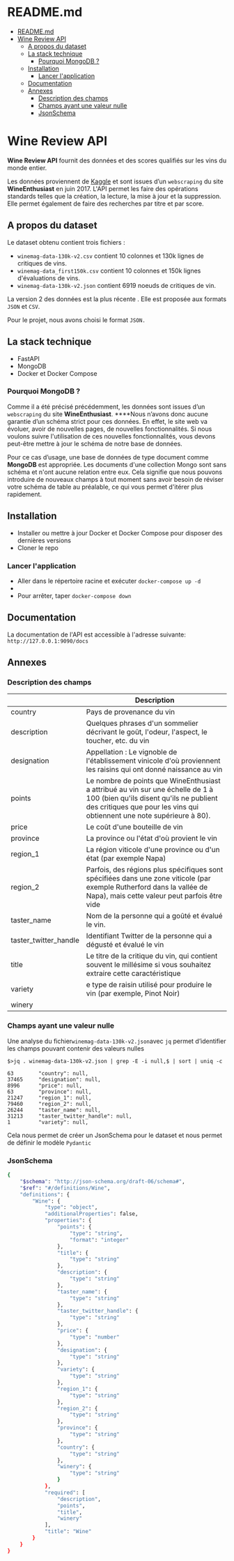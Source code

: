 # README.md

- [README.md](#readmemd)
- [Wine Review API](#wine-review-api)
    - [A propos du dataset](#a-propos-du-dataset)
    - [La stack technique](#la-stack-technique)
        - [Pourquoi MongoDB ?](#pourquoi-mongodb-)
    - [Installation](#installation)
        - [Lancer l'application](#lancer-lapplication)
    - [Documentation](#documentation)
    - [Annexes](#annexes)
        - [Description des champs](#description-des-champs)
        - [Champs ayant une valeur nulle](#champs-ayant-une-valeur-nulle)
        - [JsonSchema](#jsonschema)


# Wine Review API

**Wine Review API** fournit des données et des scores qualifiés sur les vins du monde entier.

Les données proviennent de [Kaggle](https://www.kaggle.com/datasets/zynicide/wine-reviews) et sont issues d’un `webscraping` du site **WineEnthusiast** en juin 2017. L'API permet les faire des opérations standards telles que la création, la lecture, la mise à jour et la suppression. Elle permet également de faire des recherches par titre et par score.

## A propos du dataset

Le dataset obtenu contient trois fichiers :

- `winemag-data-130k-v2.csv` contient 10 colonnes et 130k lignes de critiques de vins.
- `winemag-data_first150k.csv` contient 10 colonnes et 150k lignes d'évaluations de vins.
- `winemag-data-130k-v2.json` contient 6919 noeuds de critiques de vin.

La version 2 des données est la plus récente . Elle est proposée aux formats `JSON` et `CSV`.

Pour le projet, nous avons choisi le format `JSON.`

## La stack technique

- FastAPI
- MongoDB
- Docker et Docker Compose

### Pourquoi MongoDB ?

Comme il a été précisé précédemment, les données sont issues d’un `webscraping`  du site **WineEnthusiast**. ****Nous n’avons donc aucune garantie d’un schéma strict pour ces données. En effet, le site web va évoluer, avoir de nouvelles pages, de nouvelles fonctionnalités. Si nous voulons suivre l'utilisation de ces nouvelles fonctionnalités, vous devons peut-être mettre à jour le schéma de notre base de données.

Pour ce cas d’usage, une base de données de type document comme **MongoDB** est appropriée. Les documents d'une collection Mongo sont sans schéma et n'ont aucune relation entre eux. Cela signifie que nous pouvons introduire de nouveaux champs à tout moment sans avoir besoin de réviser votre schéma de table au préalable, ce qui vous permet d'itérer plus rapidement.

## Installation

- Installer ou mettre à jour Docker et Docker Compose pour disposer des dernières versions
- Cloner le repo

### Lancer l'application

- Aller dans le répertoire racine et exécuter `docker-compose up -d`
-
- Pour arrêter, taper `docker-compose down`

## Documentation

La documentation de l'API est accessible à l'adresse suivante: `http://127.0.0.1:9090/docs`

## Annexes

### Description des champs

|  | Description |
| --- | --- |
| country  | Pays de provenance du vin |
| description |  Quelques phrases d'un sommelier décrivant le goût, l'odeur, l'aspect, le toucher, etc. du vin |
| designation  | Appellation : Le vignoble de l'établissement vinicole d'où proviennent les raisins qui ont donné naissance au vin |
| points | Le nombre de points que WineEnthusiast a attribué au vin sur une échelle de 1 à 100 (bien qu'ils disent qu'ils ne publient des critiques que pour les vins qui obtiennent une note supérieure à 80). |
| price  |  Le coût d'une bouteille de vin |
| province  | La province ou l'état d'où provient le vin |
| region_1 | La région viticole d'une province ou d'un état (par exemple Napa) |
| region_2 | Parfois, des régions plus spécifiques sont spécifiées dans une zone viticole (par exemple Rutherford dans la vallée de Napa), mais cette valeur peut parfois être vide |
| taster_name | Nom de la personne qui a goûté et évalué le vin. |
| taster_twitter_handle | Identifiant Twitter de la personne qui a dégusté et évalué le vin |
| title | Le titre de la critique du vin, qui contient souvent le millésime si vous souhaitez extraire cette caractéristique |
| variety | e type de raisin utilisé pour produire le vin (par exemple, Pinot Noir) |
| winery |  |

### Champs ayant une valeur nulle

Une analyse du fichier`winemag-data-130k-v2.json`avec `jq` permet d’identifier les champs pouvant contenir des valeurs nulles

```
$>jq . winemag-data-130k-v2.json | grep -E -i null,$ | sort | uniq -c

63        "country": null,
37465     "designation": null,
8996      "price": null,
63        "province": null,
21247     "region_1": null,
79460     "region_2": null,
26244     "taster_name": null,
31213     "taster_twitter_handle": null,
1         "variety": null,

```

Cela nous permet de créer un JsonSchema pour le dataset et nous permet de définir le modèle `Pydantic`

### JsonSchema

```bash
{
    "$schema": "http://json-schema.org/draft-06/schema#",
    "$ref": "#/definitions/Wine",
    "definitions": {
        "Wine": {
            "type": "object",
            "additionalProperties": false,
            "properties": {
                "points": {
                    "type": "string",
                    "format": "integer"
                },
                "title": {
                    "type": "string"
                },
                "description": {
                    "type": "string"
                },
                "taster_name": {
                    "type": "string"
                },
                "taster_twitter_handle": {
                    "type": "string"
                },
                "price": {
                    "type": "number"
                },
                "designation": {
                    "type": "string"
                },
                "variety": {
                    "type": "string"
                },
                "region_1": {
                    "type": "string"
                },
                "region_2": {
                    "type": "string"
                },
                "province": {
                    "type": "string"
                },
                "country": {
                    "type": "string"
                },
                "winery": {
                    "type": "string"
                }
            },
            "required": [
                "description",
                "points",
                "title",
                "winery"
            ],
            "title": "Wine"
        }
    }
}
```